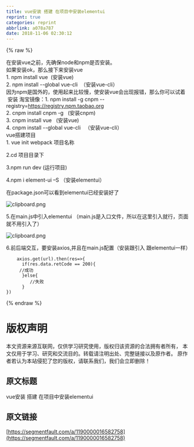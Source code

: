 ```yaml
---
title: vue安装 搭建 在项目中安装elementui
reprint: true
categories: reprint
abbrlink: a078a787
date: 2018-11-06 02:30:12
---
```


{% raw %}
<p>&#x5728;&#x5B89;&#x88C5;vue&#x4E4B;&#x524D;&#xFF0C;&#x5148;&#x786E;&#x4FDD;node&#x548C;npm&#x662F;&#x5426;&#x5B89;&#x88C5;&#x3002;<br>&#x5982;&#x679C;&#x5B89;&#x88C5;ok&#xFF0C;&#x90A3;&#x4E48;&#x63A5;&#x4E0B;&#x6765;&#x5B89;&#x88C5;vue<br>1.&#xA0;npm install vue&#xA0; (&#x5B89;&#x88C5;vue)<br>2.&#xA0;npm install --global vue-cli&#xA0; &#xFF08;&#x5B89;&#x88C5;vue-cli&#xFF09;<br>&#x56E0;&#x4E3A;npm&#x662F;&#x56FD;&#x5916;&#x7684;&#xFF0C;&#x4F7F;&#x7528;&#x8D77;&#x6765;&#x6BD4;&#x8F83;&#x6162;&#xFF0C;&#x4F7F;&#x5B89;&#x88C5;vue&#x4F1A;&#x51FA;&#x73B0;&#x62A5;&#x9519;&#xFF0C;&#x90A3;&#x4E48;&#x4F60;&#x53EF;&#x4EE5;&#x8BD5;&#x7740; &#xA0;&#x5B89;&#x88C5; &#x6DD8;&#x5B9D;&#x955C;&#x50CF;&#xFF1A;1.&#xA0;npm install -g cnpm --registry=<a href="https://registry.npm.taobao.org" rel="nofollow noreferrer" target="_blank">https://registry.npm.taobao.org</a><br>2.&#xA0;cnpm install cnpm -g&#xA0;&#xA0; (&#x5B89;&#x88C5;cnpm)<br>3.&#xA0;cnpm install vue&#xA0;&#xA0; (&#x5B89;&#x88C5;vue)<br>4.&#xA0;cnpm install --global vue-cli&#xA0;&#xA0; &#xFF08;&#x5B89;&#x88C5;vue-cli&#xFF09;<br>vue&#x642D;&#x5EFA;&#x9879;&#x76EE;<br>1.&#xA0;vue init webpack &#x9879;&#x76EE;&#x540D;&#x79F0;</p><p>2.cd &#x9879;&#x76EE;&#x76EE;&#x5F55;&#x4E0B;</p><p>3.npm run dev (&#x8FD0;&#x884C;&#x9879;&#x76EE;)</p><p>4.npm i element-ui &#x2013;S &#xFF08;&#x5B89;&#x88C5;elementui&#xFF09;</p><p>&#x5728;package.json&#x53EF;&#x4EE5;&#x770B;&#x5230;elementui&#x5DF2;&#x7ECF;&#x5B89;&#x88C5;&#x597D;&#x4E86;</p><p><span class="img-wrap"><img data-src="/img/bVbhJ5V?w=381&amp;h=232" src="https://static.alili.tech/img/bVbhJ5V?w=381&amp;h=232" alt="clipboard.png" title="clipboard.png" style="cursor:pointer;display:inline"></span></p><p>5.&#x5728;main.js&#x4E2D;&#x5F15;&#x5165;elementui &#xFF08;main.js&#x662F;&#x5165;&#x53E3;&#x6587;&#x4EF6;&#xFF0C;&#x6240;&#x4EE5;&#x5728;&#x8FD9;&#x91CC;&#x5F15;&#x5165;&#x5C31;&#x884C;&#xFF0C;&#x9875;&#x9762;&#x5C31;&#x4E0D;&#x7528;&#x5F15;&#x5165;&#x4E86;&#xFF09;</p><p><span class="img-wrap"><img data-src="/img/bVbhJ5X?w=403&amp;h=194" src="https://static.alili.tech/img/bVbhJ5X?w=403&amp;h=194" alt="clipboard.png" title="clipboard.png" style="cursor:pointer;display:inline"></span></p><p>6.&#x524D;&#x540E;&#x7AEF;&#x4EA4;&#x4E92;&#xFF0C;&#x8981;&#x5B89;&#x88C5;axios,&#x5E76;&#x4E14;&#x5728;main.js&#x914D;&#x7F6E;&#xFF08;&#x5B89;&#x88C5;&#x8DDF;&#x5F15;&#x5165; &#x8DDF;elementui&#x4E00;&#x6837;&#xFF09;</p><div class="widget-codetool" style="display:none"><div class="widget-codetool--inner"><span class="selectCode code-tool" data-toggle="tooltip" data-placement="top" title="" data-original-title="&#x5168;&#x9009;"></span> <span type="button" class="copyCode code-tool" data-toggle="tooltip" data-placement="top" data-clipboard-text="    axios.get(url).then(res=&gt;{
      if(res.data.retCode == 200){
     //&#x6210;&#x529F;
&#xA0;&#xA0;&#xA0;&#xA0;&#xA0;&#xA0;}else{
         //&#x5931;&#x8D25;
      }
})
" title="" data-original-title="&#x590D;&#x5236;"></span> <span type="button" class="saveToNote code-tool" data-toggle="tooltip" data-placement="top" title="" data-original-title="&#x653E;&#x8FDB;&#x7B14;&#x8BB0;"></span></div></div><pre class="hljs less"><code>    <span class="hljs-selector-tag">axios</span><span class="hljs-selector-class">.get</span>(url)<span class="hljs-selector-class">.then</span>(res=&gt;{
      <span class="hljs-selector-tag">if</span>(res.data.retCode == <span class="hljs-number">200</span>){
     <span class="hljs-comment">//&#x6210;&#x529F;</span>
&#xA0;&#xA0;&#xA0;&#xA0;&#xA0;&#xA0;}else{
         <span class="hljs-comment">//&#x5931;&#x8D25;</span>
      }
})
</code></pre>
{% endraw %}

# 版权声明
本文资源来源互联网，仅供学习研究使用，版权归该资源的合法拥有者所有，
本文仅用于学习、研究和交流目的。转载请注明出处、完整链接以及原作者。
原作者若认为本站侵犯了您的版权，请联系我们，我们会立即删除！

## 原文标题
vue安装 搭建 在项目中安装elementui

## 原文链接
[https://segmentfault.com/a/1190000016582758](https://segmentfault.com/a/1190000016582758)

